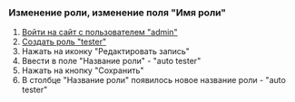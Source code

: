 ### Изменение роли, изменение поля "Имя роли"

1. [Войти на сайт с пользователем "admin"](../../../../0.%20Шаги/1.%20Войти%20на%20сайт%20с%20пользователем%20username.md)
1. [Создать роль "tester"](../../../../0.%20Шаги/4.%20Создать%20роль%20с%20именем%20userrole.md)
1. Нажать на иконку "Редактировать запись"
1. Ввести в поле "Название роли" - "auto tester"
1. Нажать на кнопку "Сохранить"
1. В столбце "Название роли" появилось новое название роли - "auto tester"
